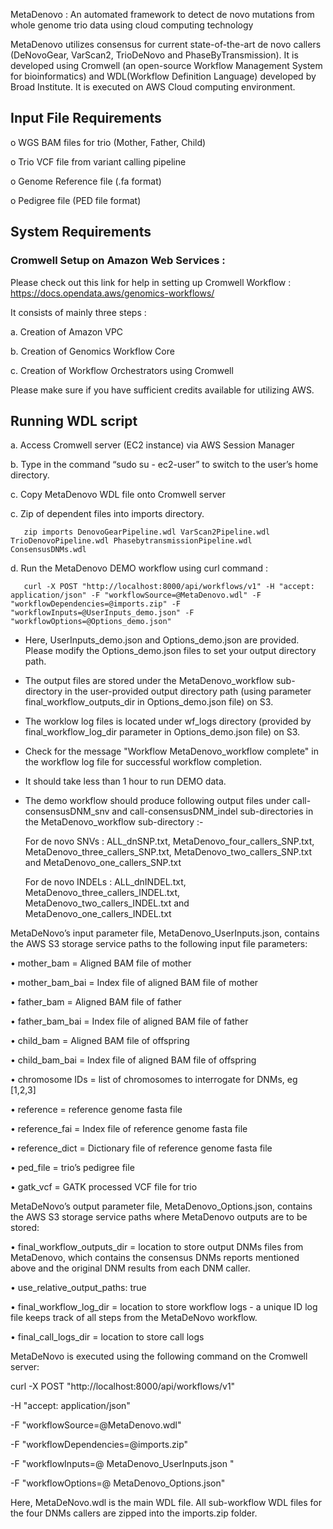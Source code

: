 MetaDenovo : An automated framework to detect de novo mutations from whole genome trio data using cloud computing technology

MetaDenovo utilizes consensus for current state-of-the-art de novo callers (DeNovoGear, VarScan2, TrioDeNovo and PhaseByTransmission). It is developed using Cromwell (an open-source Workflow Management System for bioinformatics) and WDL(Workflow Definition Language) developed by Broad Institute. It is executed on AWS Cloud computing environment.

## Input File Requirements 

  o	WGS BAM files for trio (Mother, Father, Child)
  
  o	Trio VCF file from variant calling pipeline 
  
  o	Genome Reference file (.fa format)
  
  o	Pedigree file (PED file format)

## System Requirements 

### Cromwell Setup on Amazon Web Services : 

Please check out this link for help in setting up Cromwell Workflow : https://docs.opendata.aws/genomics-workflows/

It consists of mainly three steps :

  a.	Creation of Amazon VPC 
  
  b.	Creation of Genomics Workflow Core
  
  c.	Creation of Workflow Orchestrators using Cromwell

Please make sure if you have sufficient credits available for utilizing AWS.

## Running WDL script 

a.	Access Cromwell server (EC2 instance) via AWS Session Manager

b.	Type in the command “sudo su - ec2-user” to switch to the user’s home directory.

c.	Copy MetaDenovo WDL file onto Cromwell server

c.	Zip of dependent files into imports directory.

       zip imports DenovoGearPipeline.wdl VarScan2Pipeline.wdl TrioDenovoPipeline.wdl PhasebytransmissionPipeline.wdl ConsensusDNMs.wdl

d.	Run the MetaDenovo DEMO workflow using curl command :

       curl -X POST "http://localhost:8000/api/workflows/v1" -H "accept: application/json" -F "workflowSource=@MetaDenovo.wdl" -F "workflowDependencies=@imports.zip" -F "workflowInputs=@UserInputs_demo.json" -F "workflowOptions=@Options_demo.json"
	
* Here, UserInputs_demo.json and Options_demo.json are provided. Please modify the Options_demo.json files to set your output directory path.

* The output files are stored under the MetaDenovo_workflow sub-directory in the user-provided output directory path (using parameter final_workflow_outputs_dir in Options_demo.json file) on S3.

* The worklow log files is located under wf_logs directory (provided by final_workflow_log_dir parameter in Options_demo.json file) on S3.

* Check for the message "Workflow MetaDenovo_workflow complete" in the workflow log file for successful workflow completion.

* It should take less than 1 hour to run DEMO data.

* The demo workflow should produce following output files under call-consensusDNM_snv and call-consensusDNM_indel sub-directories in the MetaDenovo_workflow sub-directory :-

  For de novo SNVs : ALL_dnSNP.txt, MetaDenovo_four_callers_SNP.txt, MetaDenovo_three_callers_SNP.txt, MetaDenovo_two_callers_SNP.txt and MetaDenovo_one_callers_SNP.txt

  For de novo INDELs : ALL_dnINDEL.txt, MetaDenovo_three_callers_INDEL.txt, MetaDenovo_two_callers_INDEL.txt and MetaDenovo_one_callers_INDEL.txt
  

MetaDeNovo’s input parameter file, MetaDenovo_UserInputs.json, contains the AWS S3 storage service paths to the following input file parameters:
 
•	mother_bam = Aligned BAM file of mother

•	mother_bam_bai = Index file of aligned BAM file of mother

•	father_bam = Aligned BAM file of father

•	father_bam_bai = Index file of aligned BAM file of father

•	child_bam = Aligned BAM file of offspring

•	child_bam_bai = Index file of aligned BAM file of offspring

•	chromosome IDs = list of chromosomes to interrogate for DNMs, eg [1,2,3]

•	reference = reference genome fasta file

•	reference_fai = Index file of reference genome fasta file

•	reference_dict = Dictionary file of reference genome fasta file

•	ped_file = trio’s pedigree file

•	gatk_vcf = GATK processed VCF file for trio

MetaDeNovo’s output parameter file, MetaDenovo_Options.json, contains the AWS S3 storage service paths where MetaDenovo outputs are to be stored:

•	final_workflow_outputs_dir = location to store output DNMs files from MetaDenovo, which contains the consensus DNMs reports mentioned above and the original DNM results from each DNM caller.

•	use_relative_output_paths: true

•	final_workflow_log_dir = location to store workflow logs - a unique ID log file keeps track of all steps from the MetaDeNovo workflow.

•	final_call_logs_dir = location to store call logs


MetaDeNovo is executed using the following command on the  Cromwell server:
  
 curl -X POST "http://localhost:8000/api/workflows/v1" 
 
-H "accept: application/json"

 -F "workflowSource=@MetaDenovo.wdl" 
 
-F "workflowDependencies=@imports.zip" 

-F "workflowInputs=@ MetaDenovo_UserInputs.json "

 -F "workflowOptions=@ MetaDenovo_Options.json"

Here, MetaDeNovo.wdl is the main WDL file. All sub-workflow WDL files for the four DNMs callers are zipped into the imports.zip folder. 





